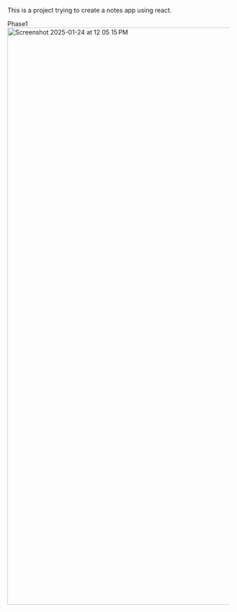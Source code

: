 This is a project trying to create a notes app using react.

Phase1
<img width="1310" alt="Screenshot 2025-01-24 at 12 05 15 PM" src="https://github.com/user-attachments/assets/c5bf93a0-7e15-493c-b9f0-5b06e89439d8" />
